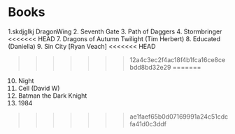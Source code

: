 # Books
1.skdjglkj DragonWing
2. Seventh Gate
3. Path of Daggers
4. Stormbringer
<<<<<<< HEAD
7. Dragons of Autumn Twilight (Tim Herbert)
8. Educated (Daniella)
9. Sin City [Ryan Veach]
<<<<<<< HEAD
>>>>>>> 12a4c3ec2f4ac18f4b1fca16ce8cebdd8bd32e29
=======
10. Night
11. Cell (David W)
12. Batman the Dark Knight
13. 1984
>>>>>>> ae1faef65b0d07169991a24c51cdcfa41d0c3ddf
